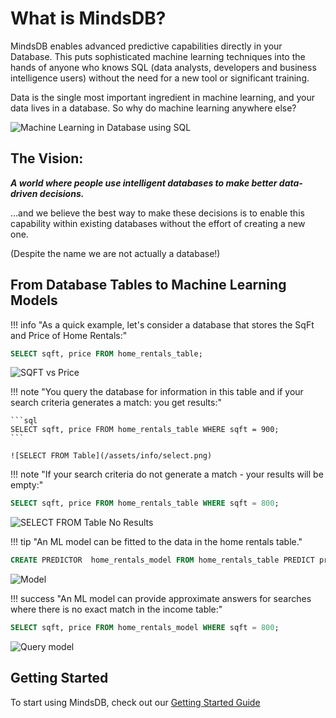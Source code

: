 # What is MindsDB?

MindsDB enables advanced predictive capabilities directly in your Database. This puts sophisticated machine learning techniques into the hands of anyone who knows SQL (data analysts, developers and business intelligence users) without the need for a new tool or significant training. 

Data is the single most important ingredient in machine learning, and your data lives in a database. So why do machine learning anywhere else? 


![Machine Learning in Database using SQL](/assets/mdb_image.png)

## The Vision:

***A world where people use intelligent databases to make better data-driven decisions.***

...and we believe the best way to make these decisions is to enable this capability within existing databases without the effort of creating a new one.

(Despite the name we are not actually a database!)


## From Database Tables to Machine Learning Models

!!! info "As a quick example, let's consider a database that stores the SqFt and Price of Home Rentals:"

```sql
SELECT sqft, price FROM home_rentals_table;
```
![SQFT vs Price](/assets/info/sqft-price.png)

!!! note "You query the database for information in this table and if your search criteria generates a match: you get results:"
    

    ```sql
    SELECT sqft, price FROM home_rentals_table WHERE sqft = 900;
    ```

    ![SELECT FROM Table](/assets/info/select.png)

!!! note "If your search criteria do not generate a match - your results will be empty:"

```sql
SELECT sqft, price FROM home_rentals_table WHERE sqft = 800;
```

![SELECT FROM Table No Results](/assets/info/selectm.png)

!!! tip "An ML model can be fitted to the data in the home rentals table."

```sql
CREATE PREDICTOR  home_rentals_model FROM home_rentals_table PREDICT price;   
```

![Model](/assets/info/model.png)

!!! success "An ML model can provide approximate answers for searches where there is no exact match in the income table:"
    

```sql
SELECT sqft, price FROM home_rentals_model WHERE sqft = 800;
```

![Query model](/assets/info/query.png)


## Getting Started

To start using MindsDB, check out our [Getting Started Guide](/info)
